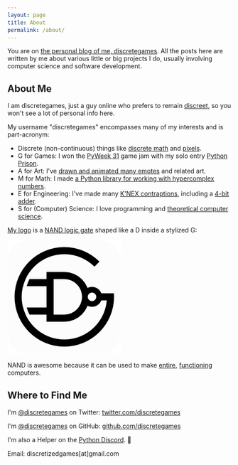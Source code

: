 ```yaml
---
layout: page
title: About
permalink: /about/
---
```


You are on [the personal blog of me, discretegames](https://discretegames.github.io/).
All the posts here are written by me about various little or big projects I do, usually involving computer science and
software development.

## About Me

I am discretegames, just a guy online who prefers to remain
[discreet](https://www.merriam-webster.com/words-at-play/discreet-discrete-definitions-examples),
so you won't see a lot of personal info here.

My username "discretegames" encompasses many of my interests and is part-acronym:

- Discrete (non-continuous) things like [discrete math](https://en.wikipedia.org/wiki/Discrete_mathematics) and
[pixels](https://codegolf.stackexchange.com/questions/203621/generate-green-spray-paint-patterns).
- G for Games: I won the [PyWeek 31](https://pyweek.org/31/) game jam with my solo entry
[Python Prison](https://pyweek.org/e/pythonprison/).
- A for Art: I've [drawn and animated many emotes](https://www.behance.net/discretegames) and related art.
- M for Math: I made [a Python library for working with hypercomplex numbers](https://pypi.org/project/hypercomplex/).
- E for Engineering: I've made many
[K'NEX contraptions](https://www.youtube.com/channel/UC-3f_6STTSZk5yoCS3UC1Tw/videos),
including a [4-bit adder](https://youtu.be/1mxZ6jJ6iic).
- S for (Computer) Science: I love programming and
[theoretical computer science](https://cdn.discordapp.com/attachments/480162150225018891/868254314488016937/Complexity_Classes_v2.png).

[My logo](https://raw.githubusercontent.com/discretegames/discretegames.github.io/main/assets/logo.png) is a
[NAND logic gate](https://en.wikipedia.org/wiki/NAND_gate) shaped like a D inside a stylized G:

[![discretegames logo](https://raw.githubusercontent.com/discretegames/discretegames.github.io/main/assets/logo.png)](
https://raw.githubusercontent.com/discretegames/discretegames.github.io/main/assets/logo.png)

NAND is awesome because it can be used to make [entire](https://nandgame.com/),
[functioning](https://www.nand2tetris.org/) computers.

## Where to Find Me

I'm [@discretegames](https://twitter.com/discretegames) on Twitter: [twitter.com/discretegames](https://twitter.com/discretegames)

I'm [@discretegames](https://github.com/discretegames) on GitHub: [github.com/discretegames](https://github.com/discretegames)

I'm also a Helper on the [Python Discord](https://discord.com/invite/python). 🐍

Email: discretizedgames[at]gmail.com
